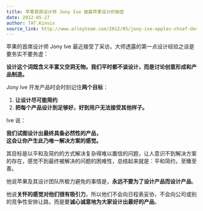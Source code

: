 ```yaml
---
title: 苹果首席设计师 Jony Ive 披露苹果设计的秘密
date: 2012-05-27
author: TAT.Kinvix
source_link: http://www.alloyteam.com/2012/05/jony-ive-apples-chief-designer-disclosed-the-secret-of-apple-design/
---
```


苹果的首席设计师 Jony Ive 最近接受了采访，大师透露的第一点设计经验之谈是要务实不要务虚：

**设计这个词既含义丰富又空洞无物。我们平时都不谈设计，而是讨论创意形成和产品制造。**

Jony Ive 开发产品时会时刻记住**两个目标**：

1.  **让设计尽可能简约**
2.  **把每个产品设计到足够好，好到用户无法接受其他样子。**

Ive 说：

**我们试图设计出最终具备必然性的产品，  
这会让你产生此乃唯一解决方案的感觉。**

其目标是以平和及简约的方式解决复杂得难以置信的问题，让人意识不到解决方案的存在，感觉不到最终被解决的问题的困难性，总结起来就是：平和简约，至臻至善。

他说苹果及其设计团队所极力避免的事情是，**永远不要为了设计产品而设计产品**。

他说**关怀的感觉对他们很有吸引力**，所以他们不会向日程表妥协，不会向公司或别的竞争性安排让路，而是要**诚心诚意地为大家设计出最好的产品**。
